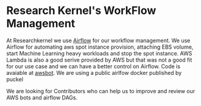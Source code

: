 # Research Kernel's WorkFlow Management


At Researchkernel we use [Airflow](https://github.com/apache/incubator-airflow) for our workflow management. We use Airflow for automating aws spot instance provision, attaching EBS volume, start Machine Learning heavy workloads and stop the spot instance. AWS Lambda is also a good serive provided by AWS but that was not a good fit for our use case and we can have a better control on Airflow. Code is avaiable at [awsbot](https://github.com/ResearchKernel/airflow/tree/master/awsbot). 
We are using a public airlfow docker published by puckel 

We are looking for Contributors who can help us to improve and review our AWS bots and airflow DAGs.
